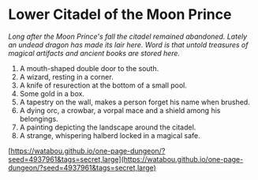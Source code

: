 # Lower Citadel of the Moon Prince

_Long after the Moon Prince's fall the citadel remained abandoned. Lately an undead dragon has made its lair here. Word is that untold treasures of magical artifacts and ancient books are stored here._

1. A mouth-shaped double door to the south.
2. A wizard, resting in a corner.
3. A knife of resurection at the bottom of a small pool.
4. Some gold in a box.
5. A tapestry on the wall, makes a person forget his name when brushed.
6. A dying orc, a crowbar, a vorpal mace and a shield among his belongings.
7. A painting depicting the landscape around the citadel.
8. A strange, whispering halberd locked in a magical safe.

[https://watabou.github.io/one-page-dungeon/?seed=4937961&tags=secret,large](https://watabou.github.io/one-page-dungeon/?seed=4937961&tags=secret,large)
